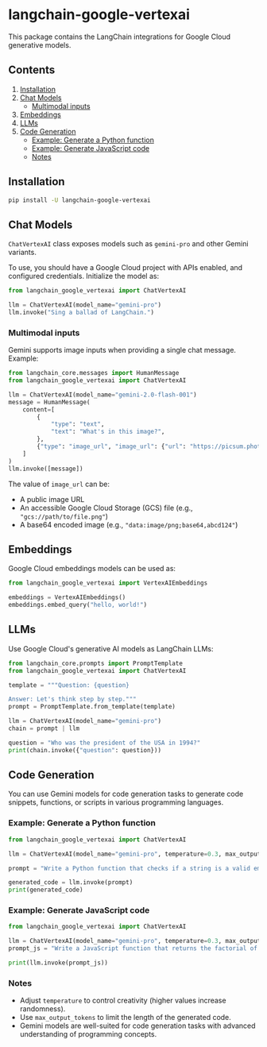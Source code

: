 # langchain-google-vertexai

This package contains the LangChain integrations for Google Cloud generative models.

## Contents

1. [Installation](#installation)
2. [Chat Models](#chat-models)
   * [Multimodal inputs](#multimodal-inputs)
3. [Embeddings](#embeddings)
4. [LLMs](#llms)
5. [Code Generation](#code-generation)
   * [Example: Generate a Python function](#example-generate-a-python-function)
   * [Example: Generate JavaScript code](#example-generate-javascript-code)
   * [Notes](#notes)

## Installation

```bash
pip install -U langchain-google-vertexai
```

## Chat Models

`ChatVertexAI` class exposes models such as `gemini-pro` and other Gemini variants.

To use, you should have a Google Cloud project with APIs enabled, and configured credentials. Initialize the model as:

```python
from langchain_google_vertexai import ChatVertexAI

llm = ChatVertexAI(model_name="gemini-pro")
llm.invoke("Sing a ballad of LangChain.")
```

### Multimodal inputs

Gemini supports image inputs when providing a single chat message. Example:

```python
from langchain_core.messages import HumanMessage
from langchain_google_vertexai import ChatVertexAI

llm = ChatVertexAI(model_name="gemini-2.0-flash-001")
message = HumanMessage(
    content=[
        {
            "type": "text",
            "text": "What's in this image?",
        },
        {"type": "image_url", "image_url": {"url": "https://picsum.photos/seed/picsum/200/300"}},
    ]
)
llm.invoke([message])
```

The value of `image_url` can be:

* A public image URL
* An accessible Google Cloud Storage (GCS) file (e.g., `"gcs://path/to/file.png"`)
* A base64 encoded image (e.g., `"data:image/png;base64,abcd124"`)

## Embeddings

Google Cloud embeddings models can be used as:

```python
from langchain_google_vertexai import VertexAIEmbeddings

embeddings = VertexAIEmbeddings()
embeddings.embed_query("hello, world!")
```

## LLMs

Use Google Cloud's generative AI models as LangChain LLMs:

```python
from langchain_core.prompts import PromptTemplate
from langchain_google_vertexai import ChatVertexAI

template = """Question: {question}

Answer: Let's think step by step."""
prompt = PromptTemplate.from_template(template)

llm = ChatVertexAI(model_name="gemini-pro")
chain = prompt | llm

question = "Who was the president of the USA in 1994?"
print(chain.invoke({"question": question}))
```

## Code Generation

You can use Gemini models for code generation tasks to generate code snippets, functions, or scripts in various programming languages.

### Example: Generate a Python function

```python
from langchain_google_vertexai import ChatVertexAI

llm = ChatVertexAI(model_name="gemini-pro", temperature=0.3, max_output_tokens=1000)

prompt = "Write a Python function that checks if a string is a valid email address."

generated_code = llm.invoke(prompt)
print(generated_code)
```

### Example: Generate JavaScript code

```python
from langchain_google_vertexai import ChatVertexAI

llm = ChatVertexAI(model_name="gemini-pro", temperature=0.3, max_output_tokens=1000)
prompt_js = "Write a JavaScript function that returns the factorial of a number."

print(llm.invoke(prompt_js))
```

### Notes

* Adjust `temperature` to control creativity (higher values increase randomness).
* Use `max_output_tokens` to limit the length of the generated code.
* Gemini models are well-suited for code generation tasks with advanced understanding of programming concepts.